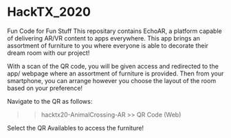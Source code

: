 # HackTX_2020
 Fun Code for Fun Stuff
 This repositary contains EchoAR, a platform capable of delivering AR/VR content to apps everywhere. This app brings an assortment of furniture to you where everyone is able to decorate their dream room with our project! 

With a scan of the QR code, you will be given access and redirected to the app/ webpage where an assortment of furniture is provided. Then from your smartphone, you can arrange however you choose the layout of the room based on your preference!
 
Navigate to the QR as follows:
>>hacktx20-AnimalCrossing-AR >> QR Code (Web)

Select the QR Availables to access the furniture!
